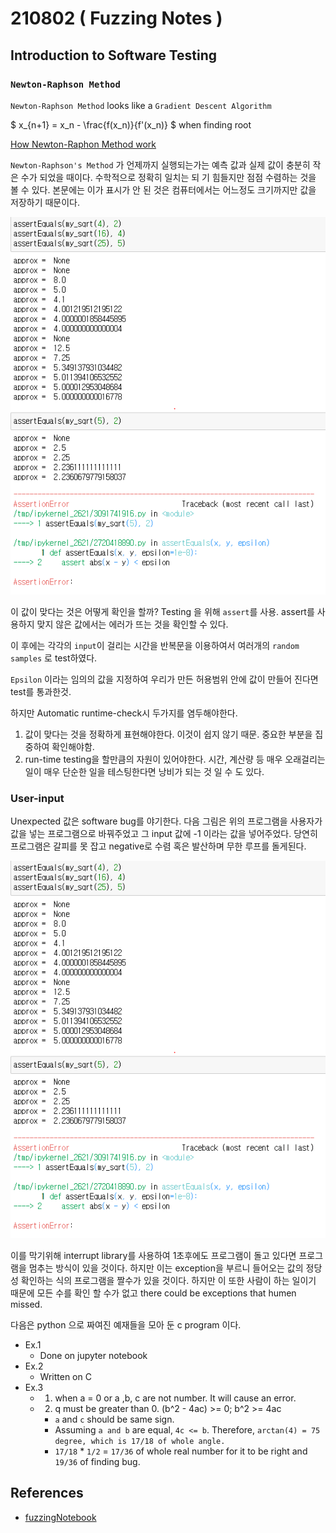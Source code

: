 # 210802 ( Fuzzing Notes )

## Introduction to Software Testing

### `Newton-Raphson Method`

`Newton-Raphson Method` looks like a `Gradient Descent Algorithm`

$ x_{n+1} = x_n - \frac{f(x_n)}{f'(x_n)} $ when finding root 

<!-- $ = x_n - \frac{\sqrt{x_n}} {\frac{1}{2}\frac{1}{\sqrt{x_n}}} $

$ = x_n - 2\sqrt{x_n}\sqrt{x_n} $

$ = x_n - 2x_n $ 

$ x_{n+1} = - x_n $  -->


[How Newton-Raphon Method work](https://brilliant.org/wiki/newton-raphson-method/)

`Newton-Raphson's Method` 가 언제까지 실행되는가는 예측 값과 실제 값이 충분히 작은 수가 되었을 때이다. 수학적으로 정확히 일치는 되 기 힘들지만 점점 수렴하는 것을 볼 수 있다. 본문에는 이가 표시가 안 된 것은 컴퓨터에서는 어느정도 크기까지만 값을 저장하기 때문이다.

![1](img/1_0.PNG)

이 값이 맞다는 것은 어떻게 확인을 할까?
Testing 을 위해 `assert`를 사용. assert를 사용하지 맞지 않은 값에서는 에러가 뜨는 것을 확인할 수 있다.

이 후에는 각각의 `input`이 걸리는 시간을 반복문을 이용하여서 여러개의 `random samples` 로 test하였다.

`Epsilon` 이라는 임의의 값을 지정하여 우리가 만든 허용범위 안에 값이 만들어 진다면 test를 통과한것. 

하지만 Automatic runtime-check시 두가지를 염두해야한다.

1. 값이 맞다는 것을 정확하게 표현해야한다. 이것이 쉽지 않기 때문. 중요한 부분을 집중하여 확인해야함.
2. run-time testing을 할만큼의 자원이 있어야한다. 시간, 계산량 등 매우 오래걸리는 일이 매우 단순한 일을 테스팅한다면 낭비가 되는 것 일 수 도 있다.

### User-input

Unexpected 값은 software bug를 야기한다. 다음 그림은 위의 프로그램을 사용자가 값을 넣는 프로그램으로 바꿔주었고 그 input 값에 -1 이라는 값을 넣어주었다. 당연히 프로그램은 갈피를 못 잡고 negative로 수렴 혹은 발산하며 무한 루프를 돌게된다.  

![1](img/1_0.PNG)

이를 막기위해 interrupt library를 사용하여 1초후에도 프로그램이 돌고 있다면 프로그램을 멈추는 방식이 있을 것이다. 하지만 이는 exception을 부르니 들어오는 값의 정당성 확인하는 식의 프로그램을 짤수가 있을 것이다. 하지만 이 또한 사람이 하는 일이기 때문에 모든 수를 확인 할 수가 없고 there could be exceptions that humen missed.

다음은 python 으로 짜여진 예재들을 모아 둔 c program 이다.

- Ex.1
    - Done on jupyter notebook
- Ex.2 
    - Written on C
- Ex.3
    - 1. when a = 0 or a ,b, c are not number. It will cause an error. 
    - 2. q must be greater than 0. (b^2 - 4ac) >= 0; b^2 >= 4ac
      - `a` and `c` should be same sign.
      - Assuming `a and b` are equal, `4c <= b`. Therefore, `arctan(4) = 75 degree, which is 17/18 of whole angle.`  
      - `17/18` * `1/2` = `17/36` of whole real number for it to be right and `19/36` of finding bug.
## References
- [fuzzingNotebook](fuzzingbook.org)